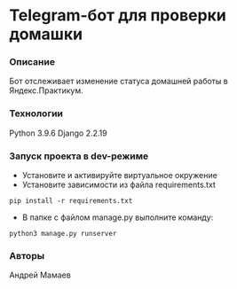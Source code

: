 # Telegram-бот для проверки домашки
### Описание
Бот отслеживает изменение статуса домашней работы в Яндекс.Практикум.
### Технологии
Python 3.9.6
Django 2.2.19
### Запуск проекта в dev-режиме
- Установите и активируйте виртуальное окружение
- Установите зависимости из файла requirements.txt
```
pip install -r requirements.txt
``` 
- В папке с файлом manage.py выполните команду:
```
python3 manage.py runserver
```
### Авторы
Андрей Мамаев
